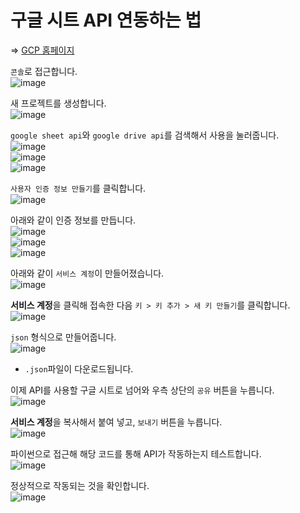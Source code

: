 # 구글 시트 API 연동하는 법

=> [GCP 홈페이지](https://cloud.google.com/)

`콘솔`로 접근합니다.   
![image](https://user-images.githubusercontent.com/43658658/154221653-2a97a53b-b202-4764-bd6e-1d666377ef13.png)

새 프로젝트를 생성합니다.   
![image](https://user-images.githubusercontent.com/43658658/154221724-41dbfa0e-8da2-47b8-9c3e-473059b1179f.png)

`google sheet api`와 `google drive api`를 검색해서 사용을 눌러줍니다.   
![image](https://user-images.githubusercontent.com/43658658/154221795-686a037b-26f8-4993-8336-dbf2fd42f827.png)   
![image](https://user-images.githubusercontent.com/43658658/154221808-d7ff3eff-1e26-4bba-963a-51224d534a69.png)   
![image](https://user-images.githubusercontent.com/43658658/154221826-c8987df3-8a00-4d6d-9822-ec326a622f8d.png)

`사용자 인증 정보 만들기`를 클릭합니다.   
![image](https://user-images.githubusercontent.com/43658658/154221855-53272397-5760-4e50-b4fd-a9891bfb0d71.png)

아래와 같이 인증 정보를 만듭니다.   
![image](https://user-images.githubusercontent.com/43658658/154221883-55af3f61-ea35-4e9e-b3a2-9032cf269398.png)   
![image](https://user-images.githubusercontent.com/43658658/154221904-a73cdd38-0ad3-45b4-a341-a4d09ed83cfe.png)   
![image](https://user-images.githubusercontent.com/43658658/154221916-821020f5-fc79-4230-a43c-3d028727c5c3.png)

아래와 같이 `서비스 계정`이 만들어졌습니다.   
![image](https://user-images.githubusercontent.com/43658658/154221986-ca469166-e725-4357-962c-13aab21f341d.png)

**서비스 계정**을 클릭해 접속한 다음 `키 > 키 추가 > 새 키 만들기`를 클릭합니다.   
![image](https://user-images.githubusercontent.com/43658658/154222657-35e744e2-5ba4-48f9-86b3-a395266434f2.png)

`json` 형식으로 만들어줍니다.   
![image](https://user-images.githubusercontent.com/43658658/154222054-b54e4b5a-fa67-4e08-a0bc-425a9acd56d9.png)   
- `.json`파일이 다운로드됩니다.

이제 API를 사용할 구글 시트로 넘어와 우측 상단의 `공유` 버튼을 누릅니다.   
![image](https://user-images.githubusercontent.com/43658658/154222142-c1262164-88ac-49bc-8f07-b68df0360204.png)

**서비스 계정**을 복사해서 붙여 넣고, `보내기` 버튼을 누릅니다.   
![image](https://user-images.githubusercontent.com/43658658/154222245-c5123029-707e-4037-a6bb-e8ea31a7f083.png)

파이썬으로 접근해 해당 코드를 통해 API가 작동하는지 테스트합니다.   
![image](https://user-images.githubusercontent.com/43658658/154222328-0bc0e157-e81c-4d96-af33-4ebdeb37a0c7.png)

정상적으로 작동되는 것을 확인합니다.   
![image](https://user-images.githubusercontent.com/43658658/154222374-79ca62dc-ec75-4e4e-8879-2737fa0e32bf.png)
